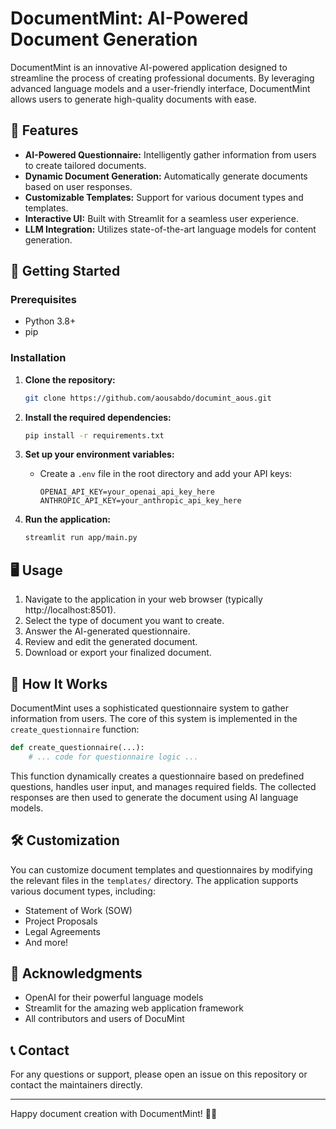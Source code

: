 # DocumentMint: AI-Powered Document Generation

DocumentMint is an innovative AI-powered application designed to streamline the process of creating professional documents. By leveraging advanced language models and a user-friendly interface, DocumentMint allows users to generate high-quality documents with ease.

## 🌟 Features

* **AI-Powered Questionnaire:** Intelligently gather information from users to create tailored documents.
* **Dynamic Document Generation:** Automatically generate documents based on user responses.
* **Customizable Templates:** Support for various document types and templates.
* **Interactive UI:** Built with Streamlit for a seamless user experience.
* **LLM Integration:** Utilizes state-of-the-art language models for content generation.

## 🚀 Getting Started

### Prerequisites

* Python 3.8+
* pip

### Installation

1. **Clone the repository:**
   ```bash
   git clone https://github.com/aousabdo/documint_aous.git 
   ```

2. **Install the required dependencies:**
   ```bash
   pip install -r requirements.txt
   ```

3. **Set up your environment variables:**
   * Create a `.env` file in the root directory and add your API keys:
     ```
     OPENAI_API_KEY=your_openai_api_key_here
     ANTHROPIC_API_KEY=your_anthropic_api_key_here 
     ```

4. **Run the application:**
   ```bash
   streamlit run app/main.py 
   ```

## 🖥️ Usage

1. Navigate to the application in your web browser (typically http://localhost:8501).
2. Select the type of document you want to create.
3. Answer the AI-generated questionnaire.
4. Review and edit the generated document.
5. Download or export your finalized document.

## 🧠 How It Works

DocumentMint uses a sophisticated questionnaire system to gather information from users. The core of this system is implemented in the `create_questionnaire` function:

```python
def create_questionnaire(...):
    # ... code for questionnaire logic ...
```

This function dynamically creates a questionnaire based on predefined questions, handles user input, and manages required fields. The collected responses are then used to generate the document using AI language models.

## 🛠️ Customization

You can customize document templates and questionnaires by modifying the relevant files in the `templates/` directory. The application supports various document types, including:

* Statement of Work (SOW)
* Project Proposals
* Legal Agreements
* And more!

## 🙏 Acknowledgments

* OpenAI for their powerful language models
* Streamlit for the amazing web application framework
* All contributors and users of DocuMint

## 📞 Contact

For any questions or support, please open an issue on this repository or contact the maintainers directly.

---

Happy document creation with DocumentMint! 📝✨ 

